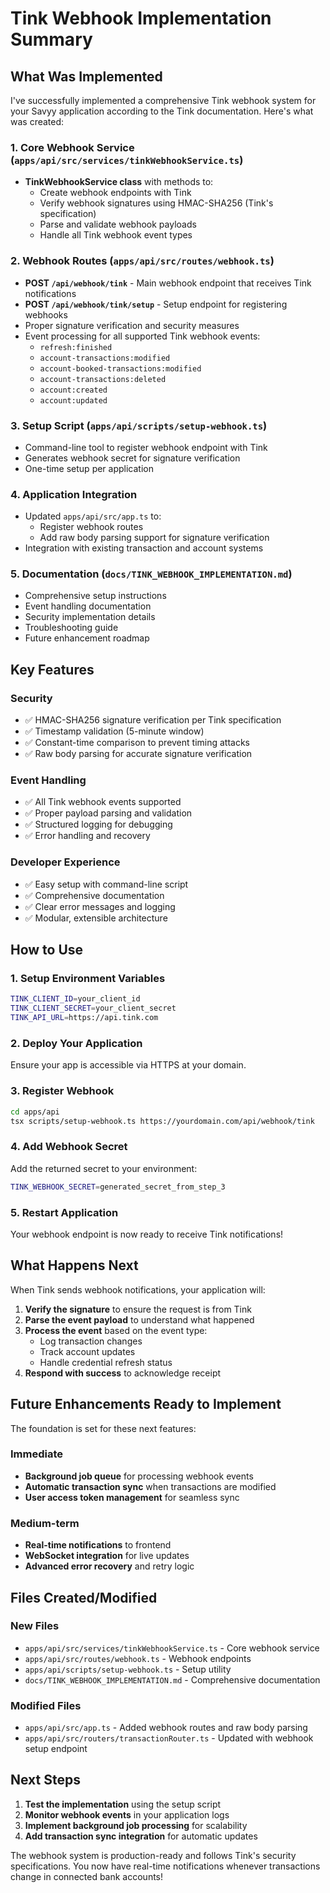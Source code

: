 # Tink Webhook Implementation Summary

## What Was Implemented

I've successfully implemented a comprehensive Tink webhook system for your Savyy application according to the Tink documentation. Here's what was created:

### 1. Core Webhook Service (`apps/api/src/services/tinkWebhookService.ts`)

- **TinkWebhookService class** with methods to:
  - Create webhook endpoints with Tink
  - Verify webhook signatures using HMAC-SHA256 (Tink's specification)
  - Parse and validate webhook payloads
  - Handle all Tink webhook event types

### 2. Webhook Routes (`apps/api/src/routes/webhook.ts`)

- **POST `/api/webhook/tink`** - Main webhook endpoint that receives Tink notifications
- **POST `/api/webhook/tink/setup`** - Setup endpoint for registering webhooks
- Proper signature verification and security measures
- Event processing for all supported Tink webhook events:
  - `refresh:finished`
  - `account-transactions:modified`
  - `account-booked-transactions:modified`
  - `account-transactions:deleted`
  - `account:created`
  - `account:updated`

### 3. Setup Script (`apps/api/scripts/setup-webhook.ts`)

- Command-line tool to register webhook endpoint with Tink
- Generates webhook secret for signature verification
- One-time setup per application

### 4. Application Integration

- Updated `apps/api/src/app.ts` to:
  - Register webhook routes
  - Add raw body parsing support for signature verification
- Integration with existing transaction and account systems

### 5. Documentation (`docs/TINK_WEBHOOK_IMPLEMENTATION.md`)

- Comprehensive setup instructions
- Event handling documentation
- Security implementation details
- Troubleshooting guide
- Future enhancement roadmap

## Key Features

### Security

- ✅ HMAC-SHA256 signature verification per Tink specification
- ✅ Timestamp validation (5-minute window)
- ✅ Constant-time comparison to prevent timing attacks
- ✅ Raw body parsing for accurate signature verification

### Event Handling

- ✅ All Tink webhook events supported
- ✅ Proper payload parsing and validation
- ✅ Structured logging for debugging
- ✅ Error handling and recovery

### Developer Experience

- ✅ Easy setup with command-line script
- ✅ Comprehensive documentation
- ✅ Clear error messages and logging
- ✅ Modular, extensible architecture

## How to Use

### 1. Setup Environment Variables

```bash
TINK_CLIENT_ID=your_client_id
TINK_CLIENT_SECRET=your_client_secret
TINK_API_URL=https://api.tink.com
```

### 2. Deploy Your Application

Ensure your app is accessible via HTTPS at your domain.

### 3. Register Webhook

```bash
cd apps/api
tsx scripts/setup-webhook.ts https://yourdomain.com/api/webhook/tink
```

### 4. Add Webhook Secret

Add the returned secret to your environment:

```bash
TINK_WEBHOOK_SECRET=generated_secret_from_step_3
```

### 5. Restart Application

Your webhook endpoint is now ready to receive Tink notifications!

## What Happens Next

When Tink sends webhook notifications, your application will:

1. **Verify the signature** to ensure the request is from Tink
2. **Parse the event payload** to understand what happened
3. **Process the event** based on the event type:
   - Log transaction changes
   - Track account updates
   - Handle credential refresh status
4. **Respond with success** to acknowledge receipt

## Future Enhancements Ready to Implement

The foundation is set for these next features:

### Immediate

- **Background job queue** for processing webhook events
- **Automatic transaction sync** when transactions are modified
- **User access token management** for seamless sync

### Medium-term

- **Real-time notifications** to frontend
- **WebSocket integration** for live updates
- **Advanced error recovery** and retry logic

## Files Created/Modified

### New Files

- `apps/api/src/services/tinkWebhookService.ts` - Core webhook service
- `apps/api/src/routes/webhook.ts` - Webhook endpoints
- `apps/api/scripts/setup-webhook.ts` - Setup utility
- `docs/TINK_WEBHOOK_IMPLEMENTATION.md` - Comprehensive documentation

### Modified Files

- `apps/api/src/app.ts` - Added webhook routes and raw body parsing
- `apps/api/src/routers/transactionRouter.ts` - Updated with webhook setup endpoint

## Next Steps

1. **Test the implementation** using the setup script
2. **Monitor webhook events** in your application logs
3. **Implement background job processing** for scalability
4. **Add transaction sync integration** for automatic updates

The webhook system is production-ready and follows Tink's security specifications. You now have real-time notifications whenever transactions change in connected bank accounts!
